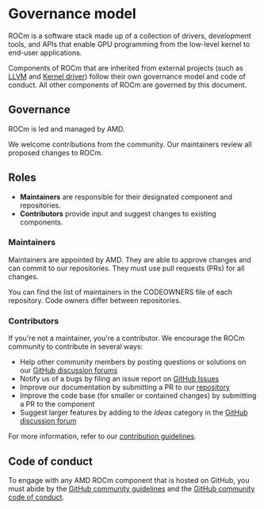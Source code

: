 <head>
  <meta charset="UTF-8">
  <meta name="description" content="ROCm governance model">
  <meta name="keywords" content="ROCm, governance">
</head>

# Governance model

ROCm is a software stack made up of a collection of drivers, development tools, and APIs that enable
GPU programming from the low-level kernel to end-user applications.

Components of ROCm that are inherited from external projects (such as
[LLVM](https://github.com/ROCm/llvm-project) and
[Kernel driver](https://github.com/ROCm/ROCK-Kernel-Driver)) follow their own
governance model and code of conduct. All other components of ROCm are governed by this
document.

## Governance

ROCm is led and managed by AMD.

We welcome contributions from the community. Our maintainers review all proposed changes to
ROCm.

## Roles

* **Maintainers** are responsible for their designated component and repositories.
* **Contributors** provide input and suggest changes to existing components.

### Maintainers

Maintainers are appointed by AMD. They are able to approve changes and can commit to our
repositories. They must use pull requests (PRs) for all changes.

You can find the list of maintainers in the CODEOWNERS file of each repository. Code owners differ
between repositories.

### Contributors

If you're not a maintainer, you're a contributor. We encourage the ROCm community to contribute in
several ways:

* Help other community members by posting questions or solutions on our
  [GitHub discussion forums](https://github.com/ROCm/ROCm/discussions)
* Notify us of a bugs by filing an issue report on
  [GitHub Issues](https://github.com/ROCm/ROCm/issues)
* Improve our documentation by submitting a PR to our
  [repository](https://github.com/ROCm/ROCm/)
* Improve the code base (for smaller or contained changes) by submitting a PR to the component
* Suggest larger features by adding to the *Ideas* category in the
  [GitHub discussion forum](https://github.com/ROCm/ROCm/discussions)

For more information, refer to our [contribution guidelines](CONTRIBUTING.md).

## Code of conduct

To engage with any AMD ROCm component that is hosted on GitHub, you must abide by the
[GitHub community guidelines](https://docs.github.com/en/site-policy/github-terms/github-community-guidelines)
and the
[GitHub community code of conduct](https://docs.github.com/en/site-policy/github-terms/github-community-code-of-conduct).

